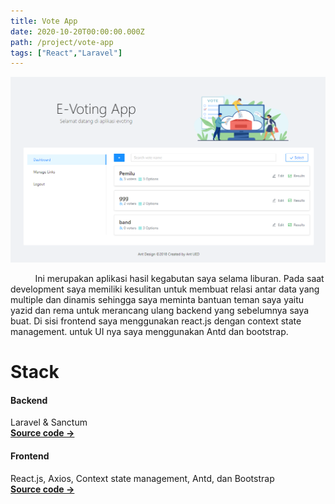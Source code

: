 ```yaml
---
title: Vote App
date: 2020-10-20T00:00:00.000Z
path: /project/vote-app
tags: ["React","Laravel"]
---
```


<div class="first-image">

![](img/dashboard-desktop.png)

</div>
<div class="container">
<p class="p-lg-5">
&nbsp;&nbsp;&nbsp;&nbsp;&nbsp;&nbsp;&nbsp;&nbsp;&nbsp;&nbsp;Ini merupakan aplikasi hasil kegabutan saya selama liburan. Pada saat development saya memiliki kesulitan untuk membuat relasi antar data yang multiple dan dinamis sehingga saya meminta bantuan teman saya yaitu yazid dan rema untuk merancang ulang backend yang sebelumnya saya buat. Di sisi frontend saya menggunakan react.js dengan context state management. untuk UI nya saya menggunakan Antd dan bootstrap.
</p>
<div class="row mx-auto">
<div class="p-lg-5 col-3 align-self-center">
<h1>
Stack
</h1>
</div>
<div class="p-lg-5 col-9">
<h4>
Backend
</h4>
<p>Laravel & Sanctum <br/> 
<b><a target="_blank" href="https://github.com/fadhelmurphy/backend-vote-laravel">Source code →</a></b></p>
<h4>
Frontend
</h4>
<p>
React.js, Axios, Context state management, Antd, dan Bootstrap <br/> 
<b><a target="_blank" href="https://github.com/fadhelmurphy/frontend-vote-react">Source code →</a></b></p>
</div>
</div>
</div>